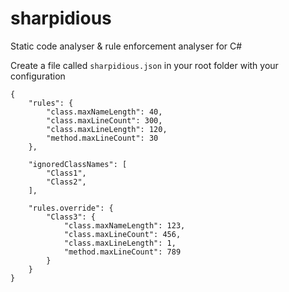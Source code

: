 # sharpidious
Static code analyser &amp; rule enforcement analyser for C#

Create a file called `sharpidious.json` in your root folder with your configuration

```
{
    "rules": {
        "class.maxNameLength": 40,
        "class.maxLineCount": 300,
        "class.maxLineLength": 120,
        "method.maxLineCount": 30
    },

    "ignoredClassNames": [
        "Class1",
        "Class2",
    ],

    "rules.override": {
        "Class3": {
            "class.maxNameLength": 123,
            "class.maxLineCount": 456,
            "class.maxLineLength": 1,
            "method.maxLineCount": 789
        }
    }
}
```
